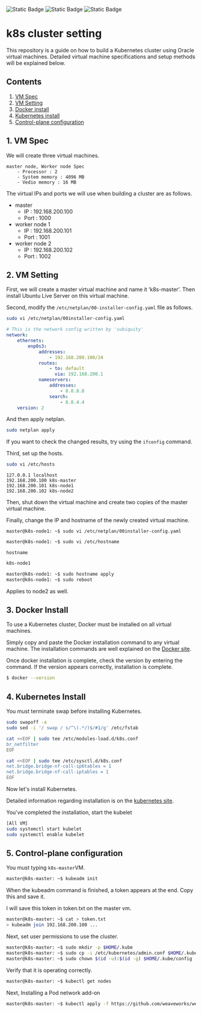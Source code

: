 ![Static Badge](https://img.shields.io/badge/Ubuntu-22.04.3-%23E95420?style=flat&logo=ubuntu)
![Static Badge](https://img.shields.io/badge/Docker-25.0.0-%232496ED?style=flat&logo=docker)
![Static Badge](https://img.shields.io/badge/Kubernetes-1.29.1-%23326CE5?style=flat&logo=Kubernetes)

# k8s cluster setting

This repository is a guide on how to build a Kubernetes cluster using Oracle virtual machines. Detailed virtual machine specifications and setup methods will be explained below.

## Contents

1. [VM Spec](#vm_spec)
2. [VM Setting](#vm_setting)
3. [Docker install](#docker_install)
4. [Kubernetes install](#k8s_install)
5. [Control-plane configuration](#control_plane)

<a name='vm_spec'></a>

## 1. VM Spec

We will create three virtual machines.
```
master node, Worker node Spec
    - Processor : 2
    - System memory : 4096 MB
    - Vedio memory : 16 MB
```
The virtual IPs and ports we will use when building a cluster are as follows.

* master 
    * IP : 192.168.200.100 
    * Port : 1000
* worker node 1 
    * IP : 192.168.200.101
    * Port : 1001
* worker node 2 
    * IP : 192.168.200.102
    * Port : 1002

<a name='vm_setting'></a>

## 2. VM Setting
First, we will create a master virtual machine and name it ‘k8s-master’. Then install Ubuntu Live Server on this virtual machine.

Second, modify the `/etc/netplan/00-installer-config.yaml` file as follows.

```bash
sudo vi /etc/netplan/00installer-config.yaml
```

```yaml
# This is the network config written by 'subiquity'
network:
    ethernets:
        enp0s3:
            addresses:
                - 192.168.200.100/24
            routes:
                - to: default
                  via: 192.168.200.1
            nameservers:
                addresses:
                    - 8.8.8.8
                search:
                    - 8.8.4.4
    version: 2
```

And then apply netplan.

```bash
sudo netplan apply
```
If you want to check the changed results, try using the `ifconfig` command.

Third, set up the hosts.

```bash
sudo vi /etc/hosts
```

```vim
127.0.0.1 localhost
192.168.200.100 k8s-master
192.168.200.101 k8s-node1
192.168.200.102 k8s-node2
```

Then, shut down the virtual machine and create two copies of the master virtual machine.

Finally, change the IP and hostname of the newly created virtual machine.
```bahs
master@k8s-node1: ~$ sudo vi /etc/netplan/00installer-config.yaml
```
```bash
master@k8s-node1: ~$ sudo vi /etc/hostname
```

`hostname`

```bash
k8s-node1
```

```bash
master@k8s-node1: ~$ sudo hostname apply
master@k8s-node1: ~$ sudo reboot
```

Applies to node2 as well.

<a name='docker_install'></a>

## 3. Docker Install

To use a Kubernetes cluster, Docker must be installed on all virtual machines.

Simply copy and paste the Docker installation command to any virtual machine. The installation commands are well explained on the [Docker site](https://docs.docker.com/engine/install/ubuntu/).

Once docker installation is complete, check the version by entering the command.
If the version appears correctly, installation is complete.

```bash
$ docker --version
```

<a name='k8s_install'></a>

## 4. Kubernetes Install

You must terminate swap before installing Kubernetes.

```bash
sudo swapoff -a
sudo sed -i '/ swap / s/^\(.*/)$/#1/g' /etc/fstab
```

```bash
cat <<EOF | sudo tee /etc/modules-load.d/k8s.conf
br_netfilter
EOF

cat <<EOF | sudo tee /etc/sysctl.d/k8s.conf
net.bridge.bridge-nf-call-ip6tables = 1
net.bridge.bridge-nf-call-iptables = 1
EOF
```

Now let's install Kubernetes.

Detailed information regarding installation is on the [kubernetes site](https://kubernetes.io/docs/setup/production-environment/tools/kubeadm/install-kubeadm/).

You've completed the installation, start the kubelet

```bash
[All VM]
sudo systemctl start kubelet
sudo systemctl enable kubelet
```

<a name='control_plane'></a>

## 5. Control-plane configuration

You must typing `k8s-master`VM.
```bash
master@k8s-master: ~$ kubeadm init
```

When the kubeadm command is finished, a token appears at the end. Copy this and save it.

I will save this token in token.txt on the master vm.

```bash
master@k8s-master: ~$ cat > token.txt
> kubeadm join 192.168.200.100 ...
```
Next, set user permissions to use the cluster.
```bash
master@k8s-master: ~$ sudo mkdir -p $HOME/.kube
master@k8s-master: ~$ sudo cp -i /etc/kubernetes/admin.conf $HOME/.kube/config
master@k8s-master: ~$ sudo chown $(id -u):$(id -g) $HOME/.kube/config
```

Verify that it is operating correctly.

```bash
master@k8s-master: ~$ kubectl get nodes
```

Next, Installing a Pod network add-on
```bash
master@k8s-master: ~$ kubectl apply -f https://github.com/weaveworks/weave/releases/download/v2.8.1/weave-daemonset-k8s-1.11.yaml
```
